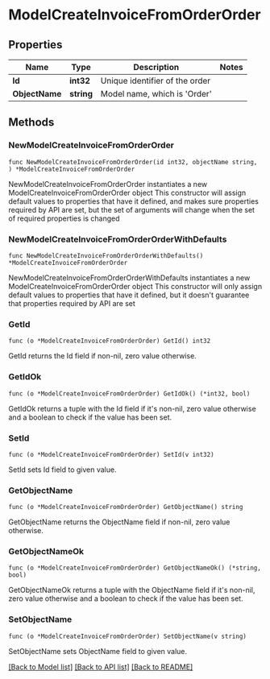 # ModelCreateInvoiceFromOrderOrder

## Properties

Name | Type | Description | Notes
------------ | ------------- | ------------- | -------------
**Id** | **int32** | Unique identifier of the order | 
**ObjectName** | **string** | Model name, which is &#39;Order&#39; | 

## Methods

### NewModelCreateInvoiceFromOrderOrder

`func NewModelCreateInvoiceFromOrderOrder(id int32, objectName string, ) *ModelCreateInvoiceFromOrderOrder`

NewModelCreateInvoiceFromOrderOrder instantiates a new ModelCreateInvoiceFromOrderOrder object
This constructor will assign default values to properties that have it defined,
and makes sure properties required by API are set, but the set of arguments
will change when the set of required properties is changed

### NewModelCreateInvoiceFromOrderOrderWithDefaults

`func NewModelCreateInvoiceFromOrderOrderWithDefaults() *ModelCreateInvoiceFromOrderOrder`

NewModelCreateInvoiceFromOrderOrderWithDefaults instantiates a new ModelCreateInvoiceFromOrderOrder object
This constructor will only assign default values to properties that have it defined,
but it doesn't guarantee that properties required by API are set

### GetId

`func (o *ModelCreateInvoiceFromOrderOrder) GetId() int32`

GetId returns the Id field if non-nil, zero value otherwise.

### GetIdOk

`func (o *ModelCreateInvoiceFromOrderOrder) GetIdOk() (*int32, bool)`

GetIdOk returns a tuple with the Id field if it's non-nil, zero value otherwise
and a boolean to check if the value has been set.

### SetId

`func (o *ModelCreateInvoiceFromOrderOrder) SetId(v int32)`

SetId sets Id field to given value.


### GetObjectName

`func (o *ModelCreateInvoiceFromOrderOrder) GetObjectName() string`

GetObjectName returns the ObjectName field if non-nil, zero value otherwise.

### GetObjectNameOk

`func (o *ModelCreateInvoiceFromOrderOrder) GetObjectNameOk() (*string, bool)`

GetObjectNameOk returns a tuple with the ObjectName field if it's non-nil, zero value otherwise
and a boolean to check if the value has been set.

### SetObjectName

`func (o *ModelCreateInvoiceFromOrderOrder) SetObjectName(v string)`

SetObjectName sets ObjectName field to given value.



[[Back to Model list]](../README.md#documentation-for-models) [[Back to API list]](../README.md#documentation-for-api-endpoints) [[Back to README]](../README.md)


